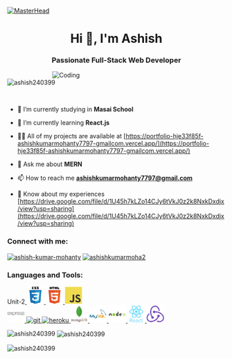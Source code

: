 [![MasterHead](https://propulsive.in/assets/img/service-icon/web.gif)](https://rishavchanda.io)
<h1 align="center">Hi 👋, I'm Ashish</h1>
<h3 align="center">Passionate Full-Stack Web Developer</h3>
<img align="right" alt="Coding" width="400" src="https://cdn.dribbble.com/users/1162077/screenshots/3848914/programmer.gif">

<p align="left"> <img src="https://komarev.com/ghpvc/?username=ashish240399&label=Profile%20views&color=0e75b6&style=flat" alt="ashish240399" /> </p>

<p align="left"> <a href="https://twitter.com/" target="blank"><img src="https://img.shields.io/twitter/follow/?logo=twitter&style=for-the-badge" alt="" /></a> </p>

- 🔭 I’m currently studying in **Masai School**

- 🌱 I’m currently learning **React.js**

- 👨‍💻 All of my projects are available at [https://portfolio-hje33f85f-ashishkumarmohanty7797-gmailcom.vercel.app/](https://portfolio-hje33f85f-ashishkumarmohanty7797-gmailcom.vercel.app/)

- 💬 Ask me about **MERN**

- 📫 How to reach me **ashishkumarmohanty7797@gmail.com**

- 📄 Know about my experiences [https://drive.google.com/file/d/1U45h7kLZo14CJy6tVkJ0z2k8NxkDxdjx/view?usp=sharing](https://drive.google.com/file/d/1U45h7kLZo14CJy6tVkJ0z2k8NxkDxdjx/view?usp=sharing)

<h3 align="left">Connect with me:</h3>
<p align="left">
<a href="https://linkedin.com/in/ashish-kumar-mohanty" target="blank"><img align="center" src="https://raw.githubusercontent.com/rahuldkjain/github-profile-readme-generator/master/src/images/icons/Social/linked-in-alt.svg" alt="ashish-kumar-mohanty" height="30" width="40" /></a>
<a href="https://www.hackerrank.com/ashishkumarmoha2" target="blank"><img align="center" src="https://raw.githubusercontent.com/rahuldkjain/github-profile-readme-generator/master/src/images/icons/Social/hackerrank.svg" alt="ashishkumarmoha2" height="30" width="40" /></a>
</p>

<h3 align="left">Languages and Tools:</h3>
<p align="left"><div>Unit-2<a href="https://www.w3schools.com/css/" target="_blank" rel="noreferrer"> <img src="https://raw.githubusercontent.com/devicons/devicon/master/icons/css3/css3-original-wordmark.svg" alt="css3" width="40" height="40"/> </a><a href="https://www.w3.org/html/" target="_blank" rel="noreferrer"> <img src="https://raw.githubusercontent.com/devicons/devicon/master/icons/html5/html5-original-wordmark.svg" alt="html5" width="40" height="40"/> </a><a href="https://developer.mozilla.org/en-US/docs/Web/JavaScript" target="_blank" rel="noreferrer"> <img src="https://raw.githubusercontent.com/devicons/devicon/master/icons/javascript/javascript-original.svg" alt="javascript" width="40" height="40"/> </a>  </div> <a href="https://expressjs.com" target="_blank" rel="noreferrer"> <img src="https://raw.githubusercontent.com/devicons/devicon/master/icons/express/express-original-wordmark.svg" alt="express" width="40" height="40"/> </a> <a href="https://git-scm.com/" target="_blank" rel="noreferrer"> <img src="https://www.vectorlogo.zone/logos/git-scm/git-scm-icon.svg" alt="git" width="40" height="40"/> </a> <a href="https://heroku.com" target="_blank" rel="noreferrer"> <img src="https://www.vectorlogo.zone/logos/heroku/heroku-icon.svg" alt="heroku" width="40" height="40"/> </a>  <a href="https://www.mongodb.com/" target="_blank" rel="noreferrer"> <img src="https://raw.githubusercontent.com/devicons/devicon/master/icons/mongodb/mongodb-original-wordmark.svg" alt="mongodb" width="40" height="40"/> </a> <a href="https://www.mysql.com/" target="_blank" rel="noreferrer"> <img src="https://raw.githubusercontent.com/devicons/devicon/master/icons/mysql/mysql-original-wordmark.svg" alt="mysql" width="40" height="40"/> </a> <a href="https://nodejs.org" target="_blank" rel="noreferrer"> <img src="https://raw.githubusercontent.com/devicons/devicon/master/icons/nodejs/nodejs-original-wordmark.svg" alt="nodejs" width="40" height="40"/> </a> <a href="https://reactjs.org/" target="_blank" rel="noreferrer"> <img src="https://raw.githubusercontent.com/devicons/devicon/master/icons/react/react-original-wordmark.svg" alt="react" width="40" height="40"/> </a> <a href="https://redux.js.org" target="_blank" rel="noreferrer"> <img src="https://raw.githubusercontent.com/devicons/devicon/master/icons/redux/redux-original.svg" alt="redux" width="40" height="40"/> </a> </p>

<p><img align="left" src="https://github-readme-stats.vercel.app/api/top-langs?username=ashish240399&show_icons=true&locale=en&layout=compact" alt="ashish240399" /></p>

<p>&nbsp;<img align="center" src="https://github-readme-stats.vercel.app/api?username=ashish240399&show_icons=true&locale=en" alt="ashish240399" /></p>

<p><img align="center" src="https://github-readme-streak-stats.herokuapp.com/?user=ashish240399&" alt="ashish240399" /></p>
